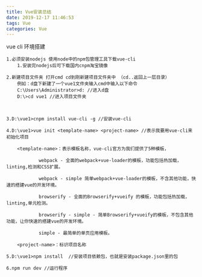 ```yaml
---
title: Vue安装总结
date: 2019-12-17 11:46:53
tags: Vue
categories: Vue
---
```

vue cli 环境搭建
<!--more-->
	1.必须安装nodejs 使用node中的npm包管理工具下载vue-cli
		1.安装完nodejs后可下载国内cnpm淘宝镜像

	2.新建项目文件夹 打开cmd cd到刚新建项目文件夹中 （cd..返回上一层目录）
		例如：d盘下新建了一个vue1文件夹输入cmd中输入以下命令
		C:\Users\Administrator>d: //进入d盘
		D:\>cd vue1 //进入项目文件夹

	

	3.D:\vue1>cnpm install vue-cli -g //安装vue-cli
	
	4.D:\vue1>vue init <template-name> <project-name> //表示我要用vue-cli来初始化项目
		
		<template-name>：表示模板名称，vue-cli官方为我们提供了5种模板，

				webpack - 全面的webpack+vue-loader的模板，功能包括热加载，linting,检测和CSS扩展。

				webpack - simple 简单webpack+vue-loader的模板，不含其他功能，快速的搭建vue的开发环境。

				browserify - 全面的Browserify+vueify 的模板，功能包括热加载，linting,单元检测。

				browserify - simple - 简单Browserify+vueify的模板，不包含其他功能，让你快速的搭建vue的开发环境。

				simple - 最简单的单页应用模板。
		
		<project-name>：标识项目名称

	5.D:\vue1>npm install  //安装项目依赖包，也就是安装package.json里的包

	6.npm run dev //运行程序
